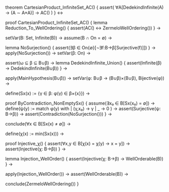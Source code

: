 theorem CartesianProduct_InfiniteSet_AC() {
  assert(
    ∀A[DedekindInfinite(A) → (A ∼ A×A)] → AC()
  )
} ↔

proof CartesianProduct_InfiniteSet_AC() {
  lemma Reduction_To_WellOrdering() {
    assert(AC() ↔ ZermeloWellOrdering())
  } →
  
  setVar(B: Set, Infinite(B)) →
  assume(B ∩ On = ∅) →
  
  lemma NoSurjection() {
    assert(∃β ∈ On\{∅}[¬∃f:B→β[Surjective(f)]])
  } →
  apply(NoSurjection()) →
  setVar(β: On) →
  
  assert(ω ⊆ β ⊆ B∪β) →
  lemma DedekindInfinite_Union() {
    assert(Infinite(β) → DedekindInfinite(B∪β))
  } →
  
  apply(MainHypothesis(B∪β)) →
  setVar(φ: B∪β → (B∪β)×(B∪β), Bijective(φ)) →
  
  define(Sx(x) := {γ ∈ β: φ(γ) ∈ β×{x}}) →
  
  proof ByContradiction_NonEmptySx() {
    assume(∃x₀ ∈ B[Sx(x₀) = ∅]) →
    define(ψ(y) := match φ(y) with
      | (γ,x₀) → γ
      | _ → 0
    ) →
    assert(Surjective(ψ: B→β)) →
    assert(Contradiction(NoSurjection()))
  } →
  
  conclude(∀x ∈ B[Sx(x) ≠ ∅]) →
  
  define(χ(x) := min(Sx(x))) →
  
  proof Injective_χ() {
    assert(∀x,y ∈ B[χ(x) = χ(y) → x = y]) →
    assert(Injective(χ: B→β))
  } →
  
  lemma Injection_WellOrder() {
    assert(Injective(χ: B→β) → WellOrderable(B))
  } →
  
  apply(Injection_WellOrder()) →
  assert(WellOrderable(B)) →
  
  conclude(ZermeloWellOrdering())
}